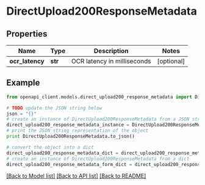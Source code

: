 # DirectUpload200ResponseMetadata


## Properties
Name | Type | Description | Notes
------------ | ------------- | ------------- | -------------
**ocr_latency** | **str** | OCR latency in milliseconds | [optional] 

## Example

```python
from openapi_client.models.direct_upload200_response_metadata import DirectUpload200ResponseMetadata

# TODO update the JSON string below
json = "{}"
# create an instance of DirectUpload200ResponseMetadata from a JSON string
direct_upload200_response_metadata_instance = DirectUpload200ResponseMetadata.from_json(json)
# print the JSON string representation of the object
print DirectUpload200ResponseMetadata.to_json()

# convert the object into a dict
direct_upload200_response_metadata_dict = direct_upload200_response_metadata_instance.to_dict()
# create an instance of DirectUpload200ResponseMetadata from a dict
direct_upload200_response_metadata_form_dict = direct_upload200_response_metadata.from_dict(direct_upload200_response_metadata_dict)
```
[[Back to Model list]](../README.md#documentation-for-models) [[Back to API list]](../README.md#documentation-for-api-endpoints) [[Back to README]](../README.md)


